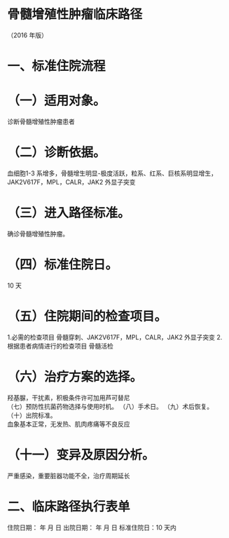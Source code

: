 # 骨髓增殖性肿瘤临床路径  
（2016 年版）  
# 一、标准住院流程  
# （一）适用对象。  
诊断骨髓增殖性肿瘤患者  
# （二）诊断依据。  
血细胞1-3 系增多，骨髓增生明显-极度活跃，粒系、红系、巨核系明显增生，JAK2V617F，MPL，CALR，JAK2 外显子突变  
# （三）进入路径标准。  
确诊骨髓增殖性肿瘤。  
# （四）标准住院日。  
10 天  
# （五）住院期间的检查项目。  
1.必需的检查项目 骨髓穿刺、JAK2V617F，MPL，CALR，JAK2 外显子突变 2.根据患者病情进行的检查项目 骨髓活检  
# （六）治疗方案的选择。  
羟基脲，干扰素，积极条件许可加用芦可替尼  
（七）预防性抗菌药物选择与使用时机。 （八）手术日。 （九）术后恢复。 （十）出院标准。  
血象基本正常，无发热、肌肉疼痛等不良反应  
# （十一）变异及原因分析。  
严重感染，重要脏器功能不全，治疗周期延长  
# 二、临床路径执行表单  
住院日期：     年   月   日   出院日期：     年   月   日 标准住院日：10 天内  
